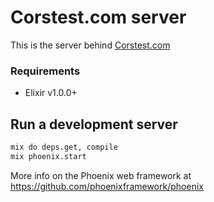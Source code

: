# Corstest.com server

This is the server behind [Corstest.com](https://www.corstest.com)

### Requirements

- Elixir v1.0.0+

## Run a development server

```bash
mix do deps.get, compile
mix phoenix.start
```

More info on the Phoenix web framework at https://github.com/phoenixframework/phoenix
